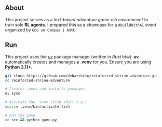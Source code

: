## About

This project serves as a *text-based adventure game-ish environment* to train solo **RL agents**. I prepared this as a showcase for a `#BuildWithAI` event organized by `GDG on Campus | AdtU`. 

## Run

This project uses the [uv](https://github.com/astral-sh/uv) package manager (written in *Rust* btw). **uv** automatically creates and manages a **.venv** for you. Ensure you are using **Python 3.11+**.

```sh
git clone https://github.com/debarchito/reinforced-shrine-adventure.git
cd reinforced-shrine-adventure

# Creates .venv and installs packages
uv sync

# Activate the .venv (fish shell e.g.)
source .venv/bin/activate.fish

# Run the game
cd src && python game.py
```
